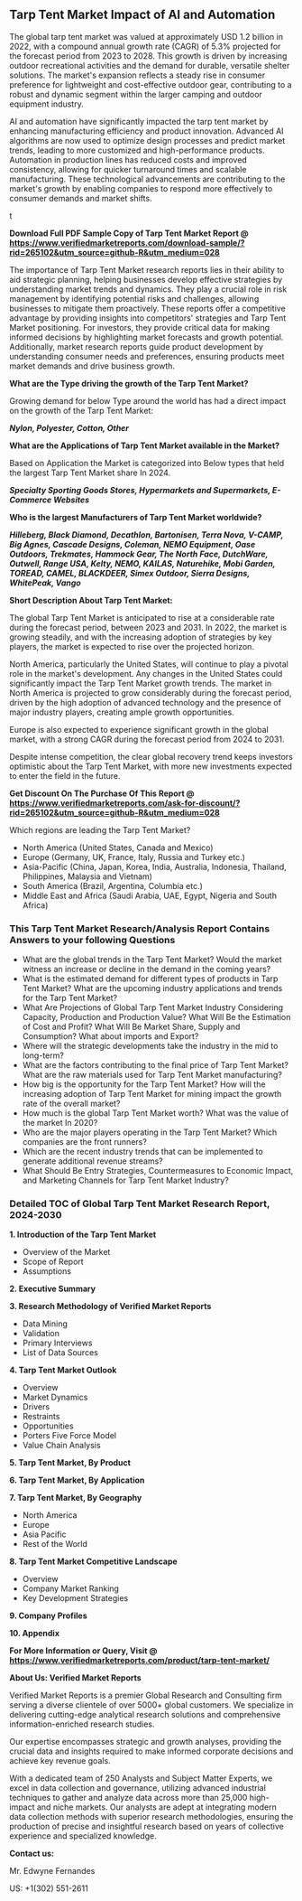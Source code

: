 <h2>Tarp Tent Market Impact of AI and Automation</h2><p>The global tarp tent market was valued at approximately USD 1.2 billion in 2022, with a compound annual growth rate (CAGR) of 5.3% projected for the forecast period from 2023 to 2028. This growth is driven by increasing outdoor recreational activities and the demand for durable, versatile shelter solutions. The market's expansion reflects a steady rise in consumer preference for lightweight and cost-effective outdoor gear, contributing to a robust and dynamic segment within the larger camping and outdoor equipment industry.</p><p>AI and automation have significantly impacted the tarp tent market by enhancing manufacturing efficiency and product innovation. Advanced AI algorithms are now used to optimize design processes and predict market trends, leading to more customized and high-performance products. Automation in production lines has reduced costs and improved consistency, allowing for quicker turnaround times and scalable manufacturing. These technological advancements are contributing to the market's growth by enabling companies to respond more effectively to consumer demands and market shifts.</p>t</p><p id="" class=""><strong>Download Full PDF Sample Copy of Tarp Tent Market Report @ <a href="https://www.verifiedmarketreports.com/download-sample/?rid=265102&utm_source=github-R&utm_medium=028" target="_blank">https://www.verifiedmarketreports.com/download-sample/?rid=265102&utm_source=github-R&utm_medium=028</a></strong></p><p>The importance of&nbsp;Tarp Tent Market research reports lies in their ability to aid strategic planning, helping businesses develop effective strategies by understanding market trends and dynamics. They play a crucial role in risk management by identifying potential risks and challenges, allowing businesses to mitigate them proactively. These reports offer a competitive advantage by providing insights into competitors' strategies and Tarp Tent Market positioning. For investors, they provide critical data for making informed decisions by highlighting market forecasts and growth potential. Additionally, market research reports guide product development by understanding consumer needs and preferences, ensuring products meet market demands and drive business growth.</p><p><strong>What are the&nbsp;Type driving the growth of the Tarp Tent Market?</strong></p><p id="" class="">Growing demand for below Type around the world has had a direct impact on the growth of the Tarp Tent Market:</p><em><strong>Nylon, Polyester, Cotton, Other</strong></em></p><strong>What are the&nbsp;Applications&nbsp;of Tarp Tent Market available in the Market?</strong></p><p id="" class="">Based on Application the Market is categorized into Below types that held the largest Tarp Tent Market share In 2024.</p><em><strong>Specialty Sporting Goods Stores, Hypermarkets and Supermarkets, E-Commerce Websites</strong></em></p><strong>Who is the largest Manufacturers of Tarp Tent Market worldwide?</strong></p><p><em><strong>Hilleberg, Black Diamond, Decathlon, Bartonisen, Terra Nova, V-CAMP, Big Agnes, Cascade Designs, Coleman, NEMO Equipment, Oase Outdoors, Trekmates, Hammock Gear, The North Face, DutchWare, Outwell, Range USA, Kelty, NEMO, KAILAS, Naturehike, Mobi Garden, TOREAD, CAMEL, BLACKDEER, Simex Outdoor, Sierra Designs, WhitePeak, Vango</strong></em></p><p id="" class=""><strong>Short Description About Tarp Tent Market:</strong></p><p>The global Tarp Tent Market is anticipated to rise at a considerable rate during the forecast period, between 2023 and 2031. In 2022, the market is growing steadily, and with the increasing adoption of strategies by key players, the market is expected to rise over the projected horizon.</p><p>North America, particularly the United States, will continue to play a pivotal role in the market's development. Any changes in the United States could significantly impact the Tarp Tent Market growth trends. The market in North America is projected to grow considerably during the forecast period, driven by the high adoption of advanced technology and the presence of major industry players, creating ample growth opportunities.</p><p>Europe is also expected to experience significant growth in the global market, with a strong CAGR during the forecast period from 2024 to 2031.</p><p>Despite intense competition, the clear global recovery trend keeps investors optimistic about the Tarp Tent Market, with more new investments expected to enter the field in the future.</p><p id="" class=""><strong>Get Discount On The Purchase Of This Report @ <a href="https://www.verifiedmarketreports.com/ask-for-discount/?rid=265102&utm_source=github-R&utm_medium=028" target="_blank">https://www.verifiedmarketreports.com/ask-for-discount/?rid=265102&utm_source=github-R&utm_medium=028</a></strong></p>Which regions are leading the Tarp Tent Market?</p><ul><li>North America (United States, Canada and Mexico)</li><li>Europe (Germany, UK, France, Italy, Russia and Turkey etc.)</li><li>Asia-Pacific (China, Japan, Korea, India, Australia, Indonesia, Thailand, Philippines, Malaysia and Vietnam)</li><li>South America (Brazil, Argentina, Columbia etc.)</li><li>Middle East and Africa (Saudi Arabia, UAE, Egypt, Nigeria and South Africa)</li></ul><h3 id="" class="">This Tarp Tent Market Research/Analysis Report Contains Answers to your following Questions</h3><ul><li>What are the global trends in the Tarp Tent Market? Would the market witness an increase or decline in the demand in the coming years?</li><li>What is the estimated demand for different types of products in Tarp Tent Market? What are the upcoming industry applications and trends for the Tarp Tent Market?</li><li>What Are Projections of Global Tarp Tent Market Industry Considering Capacity, Production and Production Value? What Will Be the Estimation of Cost and Profit? What Will Be Market Share, Supply and Consumption? What about imports and Export?</li><li>Where will the strategic developments take the industry in the mid to long-term?</li><li>What are the factors contributing to the final price of Tarp Tent Market? What are the raw materials used for Tarp Tent Market manufacturing?</li><li>How big is the opportunity for the Tarp Tent Market? How will the increasing adoption of Tarp Tent Market for mining impact the growth rate of the overall market?</li><li>How much is the global Tarp Tent Market worth? What was the value of the market In 2020?</li><li>Who are the major players operating in the Tarp Tent Market? Which companies are the front runners?</li><li>Which are the recent industry trends that can be implemented to generate additional revenue streams?</li><li>What Should Be Entry Strategies, Countermeasures to Economic Impact, and Marketing Channels for Tarp Tent Market Industry?</li></ul><h3 id="" class="">Detailed TOC of Global Tarp Tent Market Research Report, 2024-2030</h3><p id="" class=""><strong>1. Introduction of the Tarp Tent Market</strong></p><ul><li>Overview of the Market</li><li>Scope of Report</li><li>Assumptions</li></ul><p id="" class=""><strong>2. Executive Summary</strong></p><p id="" class=""><strong>3. Research Methodology of Verified Market Reports</strong></p><ul><li>Data Mining</li><li>Validation</li><li>Primary Interviews</li><li>List of Data Sources</li></ul><p id="" class=""><strong>4. Tarp Tent Market Outlook</strong></p><ul><li>Overview</li><li>Market Dynamics</li><li>Drivers</li><li>Restraints</li><li>Opportunities</li><li>Porters Five Force Model</li><li>Value Chain Analysis</li></ul><p id="" class=""><strong>5. Tarp Tent Market, By Product</strong></p><p id="" class=""><strong>6. Tarp Tent Market, By Application</strong></p><p id="" class=""><strong>7. Tarp Tent Market, By Geography</strong></p><ul><li>North America</li><li>Europe</li><li>Asia Pacific</li><li>Rest of the World</li></ul><p id="" class=""><strong>8. Tarp Tent Market Competitive Landscape</strong></p><ul><li>Overview</li><li>Company Market Ranking</li><li>Key Development Strategies</li></ul><p id="" class=""><strong>9. Company Profiles</strong></p><p id="" class=""><strong>10. Appendix</strong></p><p id="" class=""><strong>For More Information or Query, Visit @ <a href="https://www.verifiedmarketreports.com/product/tarp-tent-market/" target="_blank">https://www.verifiedmarketreports.com/product/tarp-tent-market/</a></strong></p><p id="" class=""><strong>About Us: Verified Market Reports</strong></p><p id="" class="">Verified Market Reports is a premier Global Research and Consulting firm serving a diverse clientele of over 5000+ global customers. We specialize in delivering cutting-edge analytical research solutions and comprehensive information-enriched research studies.</p><p id="" class="">Our expertise encompasses strategic and growth analyses, providing the crucial data and insights required to make informed corporate decisions and achieve key revenue goals.</p><p id="" class="">With a dedicated team of 250 Analysts and Subject Matter Experts, we excel in data collection and governance, utilizing advanced industrial techniques to gather and analyze data across more than 25,000 high-impact and niche markets. Our analysts are adept at integrating modern data collection methods with superior research methodologies, ensuring the production of precise and insightful research based on years of collective experience and specialized knowledge.</p><p id="" class=""><strong>Contact us:</strong></p><p id="" class="">Mr. Edwyne Fernandes</p><p id="" class="">US: +1(302) 551-2611</p>